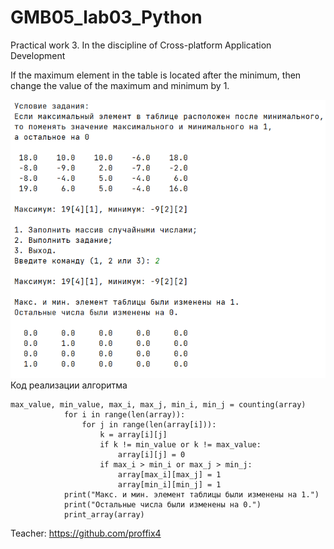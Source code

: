 # GMB05_lab03_Python
Practical work 3. In the discipline of Cross-platform Application Development

If the maximum element in the table is located after the minimum, then change the value of the maximum and minimum by 1.

![Screenshot](Screenshot_1.png)
Код реализации алгоритма
```
max_value, min_value, max_i, max_j, min_i, min_j = counting(array)
            for i in range(len(array)):
                for j in range(len(array[i])):
                    k = array[i][j]
                    if k != min_value or k != max_value:
                        array[i][j] = 0
                    if max_i > min_i or max_j > min_j:
                        array[max_i][max_j] = 1
                        array[min_i][min_j] = 1
            print("Макс. и мин. элемент таблицы были изменены на 1.")
            print("Остальные числа были изменены на 0.")
            print_array(array)
```
Teacher: https://github.com/proffix4

